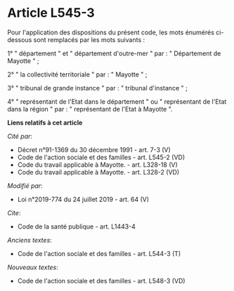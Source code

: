 # Article L545-3

Pour l'application des dispositions du présent code, les mots énumérés ci-dessous sont remplacés par les mots suivants :

1° " département " et " département d'outre-mer " par : " Département de Mayotte " ;

2° " la collectivité territoriale " par : " Mayotte " ;

3° " tribunal de grande instance " par : " tribunal d'instance " ;

4° " représentant de l'Etat dans le département " ou " représentant de l'Etat dans la région " par : " représentant de l'Etat
à Mayotte ".

**Liens relatifs à cet article**

_Cité par_:

  - Décret n°91-1369 du 30 décembre 1991 - art. 7-3 (V)
  - Code de l'action sociale et des familles - art. L545-2 (VD)
  - Code du travail applicable à Mayotte. - art. L328-18 (V)
  - Code du travail applicable à Mayotte. - art. L328-2 (VD)

_Modifié par_:

  - Loi n°2019-774 du 24 juillet 2019 - art. 64 (V)

_Cite_:

  - Code de la santé publique - art. L1443-4

_Anciens textes_:

  - Code de l'action sociale et des familles - art. L544-3 (T)

_Nouveaux textes_:

  - Code de l'action sociale et des familles - art. L548-3 (VD)
